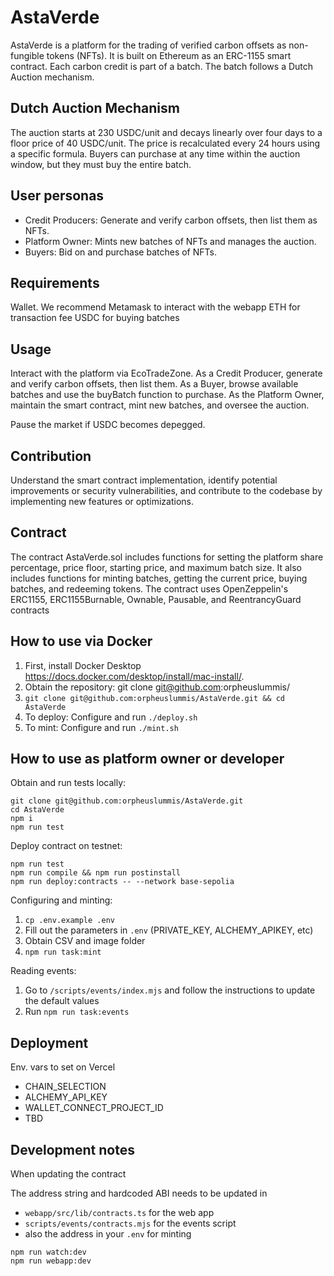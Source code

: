 # AstaVerde

AstaVerde is a platform for the trading of verified carbon offsets as
non-fungible tokens (NFTs). It is built on Ethereum as an ERC-1155 smart
contract. Each carbon credit is part of a batch. The batch follows a Dutch
Auction mechanism.

## Dutch Auction Mechanism

The auction starts at 230 USDC/unit and decays linearly over four days to a
floor price of 40 USDC/unit. The price is recalculated every 24 hours using a
specific formula. Buyers can purchase at any time within the auction window, but
they must buy the entire batch.

## User personas

- Credit Producers: Generate and verify carbon offsets, then list them as NFTs.
- Platform Owner: Mints new batches of NFTs and manages the auction.
- Buyers: Bid on and purchase batches of NFTs.

## Requirements

Wallet. We recommend Metamask to interact with the webapp ETH for transaction
fee USDC for buying batches

## Usage

Interact with the platform via EcoTradeZone. As a Credit Producer, generate and
verify carbon offsets, then list them. As a Buyer, browse available batches and
use the buyBatch function to purchase. As the Platform Owner, maintain the smart
contract, mint new batches, and oversee the auction.

Pause the market if USDC becomes depegged.

## Contribution

Understand the smart contract implementation, identify potential improvements or
security vulnerabilities, and contribute to the codebase by implementing new
features or optimizations.

## Contract

The contract AstaVerde.sol includes functions for setting the platform share
percentage, price floor, starting price, and maximum batch size. It also
includes functions for minting batches, getting the current price, buying
batches, and redeeming tokens. The contract uses OpenZeppelin's ERC1155,
ERC1155Burnable, Ownable, Pausable, and ReentrancyGuard contracts

## How to use via Docker

1. First, install Docker Desktop
   https://docs.docker.com/desktop/install/mac-install/.
2. Obtain the repository: git clone git@github.com:orpheuslummis/
3. `git clone git@github.com:orpheuslummis/AstaVerde.git && cd AstaVerde`
4. To deploy: Configure and run `./deploy.sh`
5. To mint: Configure and run `./mint.sh`

## How to use as platform owner or developer

Obtain and run tests locally:

```shell
git clone git@github.com:orpheuslummis/AstaVerde.git
cd AstaVerde
npm i
npm run test
```

Deploy contract on testnet:

```shell
npm run test
npm run compile && npm run postinstall
npm run deploy:contracts -- --network base-sepolia
```

Configuring and minting:

1. `cp .env.example .env`
2. Fill out the parameters in `.env` (PRIVATE_KEY, ALCHEMY_APIKEY, etc)
3. Obtain CSV and image folder
4. `npm run task:mint`

Reading events:

1. Go to `/scripts/events/index.mjs` and follow the instructions to update the
   default values
2. Run `npm run task:events`

## Deployment

Env. vars to set on Vercel

- CHAIN_SELECTION
- ALCHEMY_API_KEY
- WALLET_CONNECT_PROJECT_ID
- TBD

## Development notes

When updating the contract

The address string and hardcoded ABI needs to be updated in

- `webapp/src/lib/contracts.ts` for the web app
- `scripts/events/contracts.mjs` for the events script
- also the address in your `.env` for minting

```
npm run watch:dev
npm run webapp:dev
```
